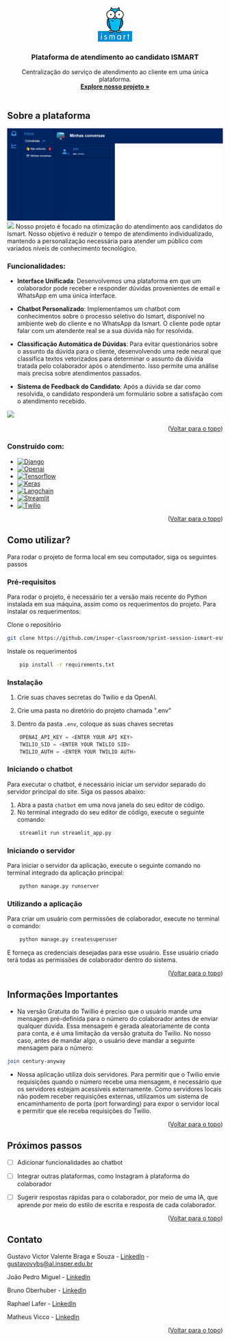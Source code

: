 <!-- Improved compatibility of back to top link: See: https://github.com/othneildrew/Best-README-Template/pull/73 -->
<a name="readme-top"></a>
<!--
*** Thanks for checking out the Best-README-Template. If you have a suggestion
*** that would make this better, please fork the repo and create a pull request
*** or simply open an issue with the tag "enhancement".
*** Don't forget to give the project a star!
*** Thanks again! Now go create something AMAZING! :D
-->



<!-- PROJECT SHIELDS -->
<!--
*** I'm using markdown "reference style" links for readability.
*** Reference links are enclosed in brackets [ ] instead of parentheses ( ).
*** See the bottom of this document for the declaration of the reference variables
*** for contributors-url, forks-url, etc. This is an optional, concise syntax you may use.
*** https://www.markdownguide.org/basic-syntax/#reference-style-links
-->






<!-- PROJECT LOGO -->
<br />
<div align="center">
  <a href="https://github.com/insper-classroom/sprint-session-ismart-esmeralda">
    <img src="atendimento\static\atendimento\img\LOGO-ismart.png" alt="Logo" width="80" height="80">

  </a>

  <h3 align="center">Plataforma de atendimento ao candidato ISMART</h3>

  <p align="center">
    Centralização do serviço de atendimento ao cliente em uma única plataforma.
    <br />
    <a href="https://github.com/othneildrew/Best-README-Template"><strong>Explore nosso projeto »</strong></a>
    <br />
    <br />
    
  </p>
</div>





<!-- ABOUT THE PROJECT -->
## Sobre a plataforma

 <img src="atendimento\static\atendimento\img\printplataforma.png" alt="Logo" >
 <img src="atendimento\static\atendimento\img\fluxouser.gif">
Nosso projeto é focado na otimização do atendimento aos candidatos do Ismart. Nosso objetivo é reduzir o tempo de atendimento individualizado, mantendo a personalização necessária para atender um público com variados níveis de conhecimento tecnológico. 

### Funcionalidades:
* **Interface Unificada**: Desenvolvemos uma plataforma em que um colaborador pode receber e responder dúvidas provenientes de email e WhatsApp em uma única interface.
  
* **Chatbot Personalizado**: Implementamos um chatbot com conhecimentos sobre o processo seletivo do Ismart, disponível no ambiente web do cliente e no WhatsApp da Ismart. O cliente pode optar falar com um atendente real se a sua dúvida não for resolvida.
* **Classificação Automática de Dúvidas**: Para evitar questionários sobre o assunto da dúvida para o cliente, desenvolvendo uma rede neural que classifica textos vetorizados para determinar o assunto da dúvida tratada pelo colaborador após o atendimento. Isso permite uma análise mais precisa sobre atendimentos passados.

* **Sistema de Feedback do Candidato**: Após a dúvida se dar como resolvida, o candidato responderá um formulário sobre a satisfação com o atendimento recebido. 

<img src="atendimento\static\atendimento\img\chatbotzap.gif">

<p align="right">(<a href="#readme-top">Voltar para o topo</a>)</p>



### Construído com:



* [![Django][Django]][Django-url]
* [![Openai][Openai]][Openai-url]
* [![Tensorflow][Tensorflow]][Tensorflow-url]
* [![Keras][Keras]][Keras-url]
* [![Langchain][Langchain]][Langchain-url]
* [![Streamlit][Streamlit]][Streamlit-url]
* [![Twilio][Twilio]][Twilio-url]


<p align="right">(<a href="#readme-top">Voltar para o topo</a>)</p>



<!-- GETTING STARTED -->
## Como utilizar?

Para rodar o projeto de forma local em seu computador, siga os seguintes passos

### Pré-requisitos

Para rodar o projeto, é necessário ter a versão mais recente do Python instalada em sua máquina, assim como os requerimentos do projeto. Para instalar os requerimentos:

Clone o repositório
   ```sh
   git clone https://github.com/insper-classroom/sprint-session-ismart-esmeralda
   ```

  Instale os requerimentos
```sh
    pip install -r requirements.txt
  ```

### Instalação 

1. Crie suas chaves secretas do Twilio e da OpenAI.

2. Crie uma pasta no diretório do projeto chamada ".env" 

3. Dentro da pasta `.env`, coloque as suas chaves secretas
```js
    OPENAI_API_KEY = <ENTER YOUR API KEY>
    TWILIO_SID = <ENTER YOUR TWILIO SID>
    TWILIO_AUTH = <ENTER YOUR TWILIO AUTH>
```
### Iniciando o chatbot

Para executar o chatbot, é necessário iniciar um servidor separado do servidor principal do site. Siga os passos abaixo:

1. Abra a pasta ``chatbot`` em uma nova janela do seu editor de código.
2. No terminal integrado do seu editor de código, execute o seguinte comando:
```sh
    streamlit run streamlit_app.py
```
### Iniciando o servidor

Para iniciar o servidor da aplicação, execute o seguinte comando no terminal integrado da aplicação principal:

```sh
    python manage.py runserver
```
### Utilizando a aplicação

Para criar um usuário com permissões de colaborador, execute no terminal o comando:

```sh
    python manage.py createsuperuser
```

E forneça as credenciais desejadas para esse usuário. Esse usuário criado terá todas as permissões de colaborador dentro do sistema.



<p align="right">(<a href="#readme-top">Voltar para o topo</a>)</p>



<!-- USAGE EXAMPLES -->
## Informações Importantes

* Na versão Gratuita do Twillio é preciso que o usuário mande uma mensagem pré-definida para o número do colaborador antes de enviar qualquer dúvida. Essa mensagem é gerada aleatoriamente de conta para conta, e é uma limitação da versão gratuita do Twilio. No nosso caso, antes de mandar algo, o usuário deve mandar a seguinte mensagem para o número:
```bash
join century-anyway
```
* Nossa aplicação utiliza dois servidores. Para permitir que o Twilio envie requisições quando o número recebe uma mensagem, é necessário que os servidores estejam acessíveis externamente. Como servidores locais não podem receber requisições externas, utilizamos um sistema de encaminhamento de porta (port forwarding) para expor o servidor local e permitir que ele receba requisições do Twilio.



<p align="right">(<a href="#readme-top">Voltar para o topo</a>)</p>



<!-- ROADMAP -->
## Próximos passos

- [ ] Adicionar funcionalidades ao chatbot
- [ ] Integrar outras plataformas, como Instagram à plataforma do colaborador
- [ ] Sugerir respostas rápidas para o colaborador, por meio de uma IA, que aprende por meio do estilo de escrita e resposta de cada colaborador.



<p align="right">(<a href="#readme-top">Voltar para o topo</a>)</p>



<!-- CONTRIBUTING
## Contributing

Contributions are what make the open source community such an amazing place to learn, inspire, and create. Any contributions you make are **greatly appreciated**.

If you have a suggestion that would make this better, please fork the repo and create a pull request. You can also simply open an issue with the tag "enhancement".
Don't forget to give the project a star! Thanks again!

1. Fork the Project
2. Create your Feature Branch (`git checkout -b feature/AmazingFeature`)
3. Commit your Changes (`git commit -m 'Add some AmazingFeature'`)
4. Push to the Branch (`git push origin feature/AmazingFeature`)
5. Open a Pull Request

<p align="right">(<a href="#readme-top">back to top</a>)</p> -->



<!-- LICENSE -->
<!-- ## License

Distributed under the MIT License. See `LICENSE.txt` for more information.

<p align="right">(<a href="#readme-top">back to top</a>)</p> -->



<!-- CONTACT -->
## Contato

Gustavo Victor Valente Braga e Souza - [LinkedIn](https://www.linkedin.com/in/gustavo-valente-4b865824a/) - gustavovvbs@al.insper.edu.br

João Pedro Miguel - [LinkedIn](https://www.linkedin.com/in/jo%C3%A3o-pedro-a789b42b7/)

Bruno Oberhuber - [LinkedIn](https://www.linkedin.com/in/bruno-oberhuber/)

Raphael Lafer - [LinkedIn](https://www.linkedin.com/in/raphael-lafer-637b5b2bb/)

Matheus Vicco - [LinkedIn](https://www.linkedin.com/in/matheus-vicco-29bb24283/)


<p align="right">(<a href="#readme-top">Voltar para o topo</a>)</p>


<!-- MARKDOWN LINKS & IMAGES -->
<!-- https://www.markdownguide.org/basic-syntax/#reference-style-links -->
[contributors-shield]: https://img.shields.io/github/contributors/othneildrew/Best-README-Template.svg?style=for-the-badge
[contributors-url]: https://github.com/othneildrew/Best-README-Template/graphs/contributors
[forks-shield]: https://img.shields.io/github/forks/othneildrew/Best-README-Template.svg?style=for-the-badge
[forks-url]: https://github.com/othneildrew/Best-README-Template/network/members
[stars-shield]: https://img.shields.io/github/stars/othneildrew/Best-README-Template.svg?style=for-the-badge
[stars-url]: https://github.com/othneildrew/Best-README-Template/stargazers
[issues-shield]: https://img.shields.io/github/issues/othneildrew/Best-README-Template.svg?style=for-the-badge
[issues-url]: https://github.com/othneildrew/Best-README-Template/issues
[license-shield]: https://img.shields.io/github/license/othneildrew/Best-README-Template.svg?style=for-the-badge
[license-url]: https://github.com/othneildrew/Best-README-Template/blob/master/LICENSE.txt
[linkedin-shield]: https://img.shields.io/badge/-LinkedIn-black.svg?style=for-the-badge&logo=linkedin&colorB=555
[linkedin-url]: https://linkedin.com/in/othneildrew
[product-screenshot]: atendimento\static\atendimento\img\printplataforma.png
[Django]: https://img.shields.io/badge/Django-092E20?style=for-the-badge&logo=django&logoColor=white
[Django-url]: https://www.djangoproject.com/
[Openai]: https://img.shields.io/badge/openai-000000?style=for-the-badge&logo=openai&logoColor=white
[Openai-url]: https://openai.com/
[Tensorflow]: https://img.shields.io/badge/TensorFlow-FF6F00?style=for-the-badge&logo=tensorflow&logoColor=white
[Tensorflow-url]: https://www.tensorflow.org/?hl=pt-br
[Keras]: https://img.shields.io/badge/Keras%20-%23D00000.svg?&style=for-the-badge&logo=Keras&logoColor=white
[Keras-url]: https://keras.io/
[Langchain]: https://img.shields.io/badge/langchain-000000?style=for-the-badge&logo=langchain&logoColor=white
[Langchain-url]: https://www.langchain.com/
[Streamlit]: https://img.shields.io/badge/Streamlit-FF4B4B?style=for-the-badge&logo=Streamlit&logoColor=white
[Streamlit-url]: https://streamlit.io/
[Twilio]: https://img.shields.io/badge/Twilio-F22F46?style=for-the-badge&logo=Twilio&logoColor=white
[Twilio-url]: https://www.twilio.com/pt-br
[JQuery.com]: https://img.shields.io/badge/jQuery-0769AD?style=for-the-badge&logo=jquery&logoColor=white
[JQuery-url]: https://jquery.com 